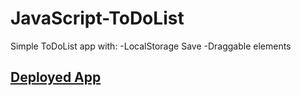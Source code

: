 # JavaScript-ToDoList

Simple ToDoList app with:
-LocalStorage Save
-Draggable elements

## [Deployed App](https://leventeback.github.io/JavaScript-ToDoList/.)
